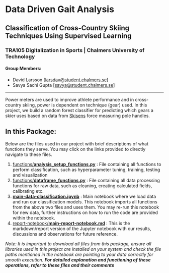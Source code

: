# Data Driven Gait Analysis
## Classification of Cross-Country Skiing Techniques Using Supervised Learning
### TRA105 Digitalization in Sports | Chalmers University of Technology
#### Group Members:
 - David Larsson [larsdav@student.chalmers.se]
 - Savya Sachi Gupta [savya@student.chalmers.se]
---

Power meters are used to improve athlete performance and in cross-country skiing, power is dependent on technique (gear) used. In this project, we build a random forest classifier for predicting which gears a skier uses based on data from [Skisens](https://skisens.com) force measuring pole handles. 

## In this Package:
Below are the files used in our project with brief descriptions of what functions they serve. You may click on the links provided to directly navigate to these files. 

1. [functions/**analysis_setup_functions.py**](https://github.com/DavidLarssonIO/Data-driven-gait-analysis/blob/master/functions/analysis_setup_functions.py) : File containing all functions to perform classification, such as hyperparameter tuning, training, testing and visualization
2. [functions/**dataframe_functions.py**](https://github.com/DavidLarssonIO/Data-driven-gait-analysis/blob/master/functions/dataframe_functions.py) : File containing all data processing functions for raw data, such as cleaning, creating calculated fields, calibrating etc.
3. [**main-data-classification.ipynb**](https://github.com/DavidLarssonIO/Data-driven-gait-analysis/blob/master/main-data-classification.ipynb) : Main notebook where we load data and run our classification models. This notebook imports all functions from the above two files and uses them. You may re-run this notebook for new data, further instructions on how to run the code are provided within the notebook.
4. [report-notebook/**main-report-notebook.md**](https://github.com/DavidLarssonIO/Data-driven-gait-analysis/blob/master/report-notebook/main-report-notebook.md) : This is the markdown/report version of the Jupyter notebook with our results, discussions and observations for future reference. 

*Note: It is important to download all files from this package, ensure all libraries used in this project are installed on your system and check the file paths mentioned in the notebook are pointing to your data correctly for smooth execution.*
***For detailed explanation and functioning of these operations, refer to these files and their comments***

